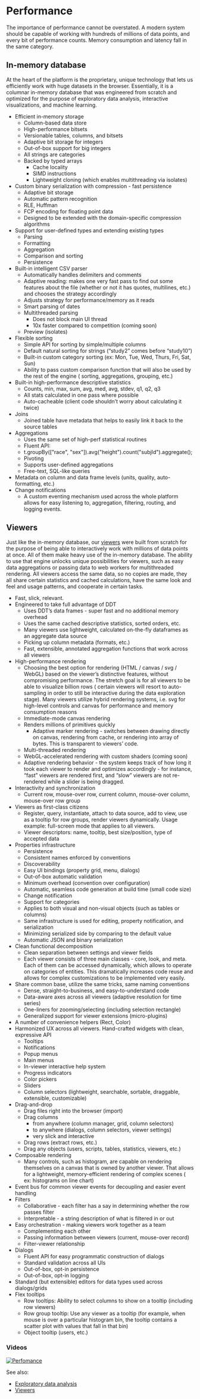 <!-- TITLE: Performance -->
<!-- SUBTITLE: -->

# Performance

The importance of performance cannot be overstated. A modern system should be capable of working with hundreds of
millions of data points, and every bit of performance counts. Memory consumption and latency fall in the same category.

## In-memory database

At the heart of the platform is the proprietary, unique technology that lets us efficiently work with huge datasets in
the browser. Essentially, it is a columnar in-memory database that was engineered from scratch and optimized for the
purpose of exploratory data analysis, interactive visualizations, and machine learning.

* Efficient in-memory storage
    * Column-based data store
    * High-performance bitsets
    * Versionable tables, columns, and bitsets
    * Adaptive bit storage for integers
    * Out-of-box support for big integers
    * All strings are categories
    * Backed by typed arrays
        * Cache locality
        * SIMD instructions
        * Lightweight cloning (which enables multithreading via isolates)
* Custom binary serialization with compression - fast persistence
    * Adaptive bit storage
    * Automatic pattern recognition
    * RLE, Huffman
    * FCP encoding for floating point data
    * Designed to be extended with the domain-specific compression algorithms
* Support for user-defined types and extending existing types
    * Parsing
    * Formatting
    * Aggregation
    * Comparison and sorting
    * Persistence
* Built-in intelligent CSV parser
    * Automatically handles delimiters and comments
    * Adaptive reading: makes one very fast pass to find out some features about the file (whether or not it has quotes,
      multilines, etc.) and chooses the strategy accordingly
    * Adjusts strategy for performance/memory as it reads
    * Smart parsing of dates
    * Multithreaded parsing
        * Does not block main UI thread
        * 10x faster compared to competition (coming soon)
    * Preview (isolates)
* Flexible sorting
    * Simple API for sorting by simple/multiple columns
    * Default natural sorting for strings (“study2” comes before “study10”)
    * Built-in custom category sorting (ex: Mon, Tue, Wed, Thurs, Fri, Sat, Sun)
    * Ability to pass custom comparison function that will also be used by the rest of the engine (
      sorting, aggregations, grouping, etc.)
* Built-in high-performance descriptive statistics
    * Counts, min, max, sum, avg, med, avg, stdev, q1, q2, q3
    * All stats calculated in one pass where possible
    * Auto-cacheable (client code shouldn’t worry about calculating it twice)
* Joins
    * Joined table have metadata that helps to easily link it back to the source tables
* Aggregations
    * Uses the same set of high-perf statistical routines
    * Fluent API:
    * t.groupBy(["race", "sex"]).avg("height").count("subjId").aggregate();
    * Pivoting
    * Supports user-defined aggregations
    * Free-text, SQL-like queries
* Metadata on column and data frame levels (units, quality, auto-formatting, etc.)
* Change notifications
    * A custom eventing mechanism used across the whole platform allows for easy listening to, aggregation, filtering,
      routing, and logging events.

## Viewers

Just like the in-memory database, our [viewers](../../visualize/viewers.md) were built from scratch for the purpose of
being able to interactively work with millions of data points at once. All of them make heavy use of the in-memory
database. The ability to use that engine unlocks unique possibilities for viewers, such as easy data aggregations or
passing data to web workers for multithreaded rendering. All viewers access the same data, so no copies are made, they
all share certain statistics and cached calculations, have the same look and feel and usage patterns, and cooperate in
certain tasks.

* Fast, slick, relevant.
* Engineered to take full advantage of DDT
    * Uses DDT’s data frames - super fast and no additional memory overhead
    * Uses the same cached descriptive statistics, sorted orders, etc.
    * Many viewers use lightweight, calculated on-the-fly dataframes as an aggregate data source
    * Picking up column metadata (formats, etc.)
    * Fast, extensible, annotated aggregation functions that work across all viewers
* High-performance rendering
    * Choosing the best option for rendering (HTML / canvas / svg / WebGL) based on the viewer’s distinctive features,
      without compromising performance. The stretch goal is for all viewers to be able to visualize billion rows (
      certain viewers will resort to auto-sampling in order to still be interactive during the data exploration stage).
      Many viewers utilize hybrid rendering systems, i.e. svg for high-level controls and canvas for performance and
      memory consumption reasons
    * Immediate-mode canvas rendering
    * Renders millions of primitives quickly
        * Adaptive marker rendering - switches between drawing directly on canvas, rendering from cache, or rendering
          into array of bytes. This is transparent to viewers’ code.
    * Multi-threaded rendering
    * WebGL-accelerated rendering with custom shaders (coming soon)
    * Adaptive rendering behavior - the system keeps track of how long it took each viewer to render and optimizes
      accordingly - for instance, “fast” viewers are rendered first, and “slow” viewers are not re-rendered while a
      slider is being dragged.
* Interactivity and synchronization
    * Current row, mouse-over row, current column, mouse-over column, mouse-over row group
* Viewers as first-class citizens
    * Register, query, instantiate, attach to data source, add to view, use as a tooltip for row groups, render viewers
      dynamically. Usage example: full-screen mode that applies to all viewers.
    * Viewer descriptors: name, tooltip, best size/position, type of accepted data
* Properties infrastructure
    * Persistence
    * Consistent names enforced by conventions
    * Discoverability
    * Easy UI bindings (property grid, menu, dialogs)
    * Out-of-box automatic validation
    * Minimum overhead (convention over configuration)
    * Automatic, seamless code generation at build time (small code size)
    * Change notification
    * Support for categories
    * Applies to both visual and non-visual objects (such as tables or columns)
    * Same infrastructure is used for editing, property notification, and serialization
    * Minimizing serialized side by comparing to the default value
    * Automatic JSON and binary serialization
* Clean functional decomposition
    * Clean separation between settings and viewer fields
    * Each viewer consists of three main classes - core, look, and meta. Each of them can be accessed dynamically, which
      allows to operate on categories of entities. This dramatically increases code reuse and allows for complex
      customizations to be implemented very easily.
* Share common base, utilize the same tricks, same naming conventions
    * Dense, straight-to-business, and easy-to-understand code
    * Data-aware axes across all viewers (adaptive resolution for time series)
    * One-liners for zooming/selecting (including selection rectangle)
    * Generalized support for viewer extensions (micro-plugins)
* A number of convenience helpers (Rect, Color)
* Harmonized UX across all viewers. Hand-crafted widgets with clean, expressive API
    * Tooltips
    * Notifications
    * Popup menus
    * Main menus
    * In-viewer interactive help system
    * Progress indicators
    * Color pickers
    * Sliders
    * Column selectors (lightweight, searchable, sortable, draggable, extensible, customizable)
* Drag-and-drop
    * Drag files right into the browser (import)
    * Drag columns
        * from anywhere (column manager, grid, column selectors)
        * to anywhere (dialogs, column selectors, viewer settings)
        * very slick and interactive
    * Drag rows (extract rows, etc.)
    * Drag any objects (users, scripts, tables, statistics, viewers, etc.)
* Composable rendering
    * Many controls, such as histogram, are capable on rendering themselves on a canvas that is owned by another viewer.
      That allows for a lightweight, memory-efficient rendering of complex scenes (
      ex: histograms on line chart)
* Event bus for common viewer events for decoupling and easier event handling
* Filters
    * Collaborative - each filter has a say in determining whether the row passes filter
    * Interpretable - a string description of what is filtered in or out
* Easy orchestration - making viewers work together as a team
    * Complementing each other
    * Passing information between viewers (current, mouse-over record)
    * Filter-viewer relationship
* Dialogs
    * Fluent API for easy programmatic construction of dialogs
    * Standard validation across all UIs
    * Out-of-box, opt-in persistence
    * Out-of-box, opt-in logging
* Standard (but extensible) editors for data types used across dialogs/grids
* Flex tooltips
    * Row tooltips: Ability to select columns to show on a tooltip (including row viewers)
    * Row group tooltip: Use any viewer as a tooltip (for example, when mouse is over a particular histogram bin, the
      tooltip contains a scatter plot with values that fall in that bin)
    * Object tooltip (users, etc.)

### Videos

[![Perfomance](../../uploads/youtube/visualizations1.png "Open on Youtube")](https://www.youtube.com/watch?v=wAfEqAMOZzw&t=907s)

See also:

* [Exploratory data analysis](../../explore/exploratory-data-analysis.md)
* [Viewers](../../visualize/viewers.md)
